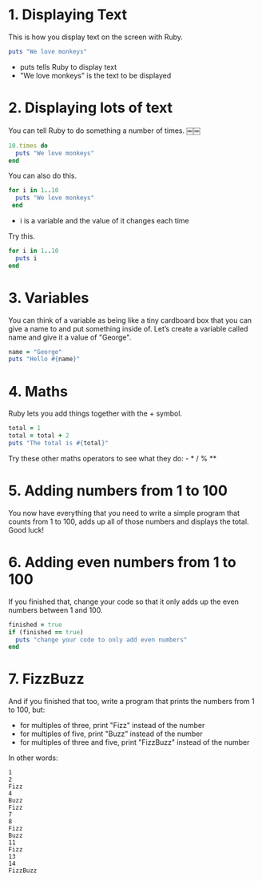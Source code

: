 # 1. Displaying Text
This is how you display text on the screen with Ruby.```rubyputs "We love monkeys"
```- puts tells Ruby to display text- "We love monkeys" is the text to be displayed
# 2. Displaying lots of textYou can tell Ruby to do something a number of times.￼￼
```ruby10.times do
  puts "We love monkeys"end```
You can also do this.

```rubyfor i in 1..10
  puts "We love monkeys"￼end
```
- i is a variable and the value of it changes each timeTry this.

```rubyfor i in 1..10 
  puts i 
end
```

# 3. Variables

You can think of a variable as being like a tiny cardboard box that you can give a name to and put something inside of. Let’s create a variable called name and give it a value of "George".

```ruby
name = "George" 
puts "Hello #{name}" 
```

# 4. Maths

Ruby lets you add things together with the + symbol.

```ruby
total = 1 
total = total + 2 
puts "The total is #{total}" 
```

Try these other maths operators to see what they do: - * / % **

# 5. Adding numbers from 1 to 100

You now have everything that you need to write a simple program that counts from 1 to 100, adds up all of those numbers and displays the total. Good luck!

# 6. Adding even numbers from 1 to 100

If you finished that, change your code so that it only adds up the even numbers between 1 and 100.

```ruby
finished = true 
if (finished == true) 
  puts "change your code to only add even numbers" 
end
```

# 7. FizzBuzz

And if you finished that too, write a program that prints the numbers from 1 to 100, but:

- for multiples of three, print "Fizz" instead of the number
- for multiples of five, print "Buzz" instead of the number
- for multiples of three and five, print "FizzBuzz" instead of the number

In other words:

```
1 
2 
Fizz 
4 
Buzz 
Fizz 
7 
8 
Fizz 
Buzz 
11 
Fizz 
13 
14 
FizzBuzz
```

  
